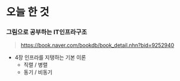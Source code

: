 # 오늘 한 것 

### 그림으로 공부하는 IT인프라구조
> https://book.naver.com/bookdb/book_detail.nhn?bid=9252940

- 4장 인프라를 지탱하는 기본 이론
    - 직렬 / 병렬
    - 동기 / 비동기


